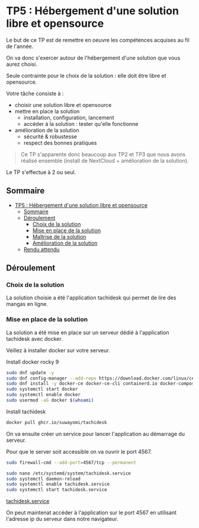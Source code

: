 # TP5 : Hébergement d'une solution libre et opensource

Le but de ce TP est de remettre en oeuvre les compétences acquises au fil de l'année.

On va donc s'exercer autour de l'hébergement d'une solution que vous aurez choisi.

Seule contrainte pour le choix de la solution : elle doit être libre et opensource.

Votre tâche consiste à :

- choisir une solution libre et opensource
- mettre en place la solution
  - installation, configuration, lancement
  - accéder à la solution : tester qu'elle fonctionne
- amélioration de la solution
  - sécurité & robustesse
  - respect des bonnes pratiques

> Ce TP s'apparente donc beaucoup aux TP2 et TP3 que nous avons réalisé ensemble (install de NextCloud + amélioration de la solution).

Le TP s'effectue à 2 ou seul.

## Sommaire

- [TP5 : Hébergement d'une solution libre et opensource](#tp5--hébergement-dune-solution-libre-et-opensource)
  - [Sommaire](#sommaire)
  - [Déroulement](#déroulement)
    - [Choix de la solution](#choix-de-la-solution)
    - [Mise en place de la solution](#mise-en-place-de-la-solution)
    - [Maîtrise de la solution](#maîtrise-de-la-solution)
    - [Amélioration de la solution](#amélioration-de-la-solution)
  - [Rendu attendu](#rendu-attendu)

## Déroulement

### Choix de la solution

La solution choisie a été l'application tachidesk qui permet de lire des mangas en ligne.

### Mise en place de la solution

La solution a été mise en place sur un serveur dédié à l'application tachidesk avec docker.

Veillez à installer docker sur votre serveur.

Install docker rocky 9

```bash
sudo dnf update -y
sudo dnf config-manager --add-repo https://download.docker.com/linux/centos/docker-ce.repo
sudo dnf install -y docker-ce docker-ce-cli containerd.io docker-compose-plugin
sudo systemctl start docker
sudo systemctl enable docker
sudo usermod -aG docker $(whoami)
```

Install tachidesk

```bash
docker pull ghcr.io/suwayomi/tachidesk
```

On va ensuite créer un service pour lancer l'application au démarrage du serveur.

Pour que le server soit accessible on va ouvrir le port 4567.

```bash
sudo firewall-cmd --add-port=4567/tcp --permanent
```

```bash
sudo nano /etc/systemd/system/tachidesk.service
sudo systemctl daemon-reload
sudo systemctl enable tachidesk.service
sudo systemctl start tachidesk.service
```

[tachidesk.service](tachidesk.service)

On peut maintenat accéder à l'application sur le port 4567 en utilisant l'adresse ip du serveur dans notre navigateur.